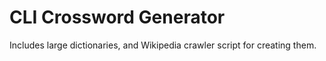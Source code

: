 # CLI Crossword Generator
Includes large dictionaries, and Wikipedia crawler script for creating them.
